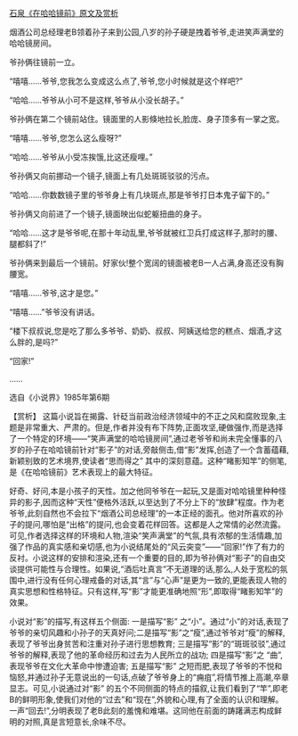 [石泉《在哈哈镜前》原文及赏析](https://www.vrrw.net/wx/15291.html)

烟酒公司总经理老B领着孙子来到公园,八岁的孙子硬是拽着爷爷,走进笑声满堂的哈哈镜房间。

爷孙俩往镜前一立。

“嘻嘻……爷爷,您我怎么变成这么点了,爷爷,您小时候就是这个样吧?”

“哈哈……爷爷从小可不是这样,爷爷从小没长胡子。”

爷孙俩在第二个镜前站住。镜面里的人影倏地拉长,脸庞、身子顶多有一掌之宽。

“嘻嘻……爷爷,您怎么这么瘦呀?”

“哈哈……爷爷从小受冻挨饿,比这还瘦哩。”

爷孙俩又向前挪动一个镜子,镜面上有几处斑斑驳驳的污点。

“哈哈……你数数镜子里的爷爷身上有几块斑点,那是爷爷打日本鬼子留下的。”

爷孙俩又向前进了一个镜子,镜面映出似蛇躯扭曲的身子。

“哈哈……这才是爷爷呢,在那十年动乱里,爷爷就被红卫兵打成这样子,那时的腰、腿都斜了!”

爷孙俩来到最后一个镜前。好家伙!整个宽阔的镜面被老B一人占满,身高还没有胸腰宽。

“嘻嘻……爷爷,这才是您。”

“嘻嘻……”爷爷没有讲话。

“楼下叔叔说,您是吃了那么多爷爷、奶奶、叔叔、阿姨送给您的糕点、烟酒,才这么胖的,是吗?”

“回家!”

……

选自《小说界》1985年第6期



【赏析】 这篇小说旨在揭露、针砭当前政治经济领域中的不正之风和腐败现象,主题是非常重大、严肃的。但是,作者并没有布下阵势,正面攻坚,硬做强作,而是选择了一个特定的环境——“笑声满堂的哈哈镜房间”,通过老爷爷和尚未完全懂事的八岁的孙子在哈哈镜前针对“影子”的对话,旁敲侧击,借“影”发挥,创造了一个含蓄蕴藉,新颖别致的艺术境界,使读者“思而得之” 其中的深刻意蕴。这种“睹影知竿”的侧笔,是《在哈哈镜前》艺术表现上的最大特征。

好奇、好问,本是小孩子的天性。加之他同爷爷在一起玩,又是面对哈哈镜里种种怪异的影子,因而这种“天性”便格外活跃,以至达到了不分上下的“放肆”程度。作为老爷爷,此刻自然也不会拉下“烟酒公司总经理”的一本正经的面孔。他对所喜欢的孙子的提问,哪怕是“出格”的提问,也会变着花样回答。这都是人之常情的必然流露。可见,作者选择这样的环境和人物,渲染“笑声满堂”的气氛,具有浓郁的生活情趣,加强了作品的真实感和亲切感,也为小说结尾处的“风云突变”——“回家!”作了有力的反衬。小说这样的安排和渲染,还有一个重要的目的,即为爷孙俩对“影子”的自由交谈提供可能性与合理性。如果说,“酒后吐真言”不无道理的话,那么,人处于宽松的氛围中,进行没有任何心理戒备的对话,其“言”与“心声”是更为一致的,更能表现人物的真实思想和性格特征。只有这样,写“影”才能更准确地照“形”,即取得“睹影知竿”的效果。

小说对“影”的描写,有这样五个侧面: 一是描写“影” 之“小”。通过“小”的对话,表现了爷爷的亲切风趣和小孙子的天真好问;二是描写“影”之“瘦”,通过爷爷对“瘦”的解释,表现了爷爷出身贫苦和注重对孙子进行思想教育; 三是描写“影”的“斑斑驳驳”,通过爷爷的解释,表现了他的革命经历和过去为人民所立的战功; 四是描写“影”之 “曲”,表现爷爷在文化大革命中惨遭迫害; 五是描写“影” 之短而肥,表现了爷爷的不悦和恼怒,并通过孙子无意说出的一句话,点破了爷爷身上的“痈疽”,将情节推上高潮,卒章显志。可见,小说通过对“影” 的五个不同侧面的特点的描叙,让我们看到了“竿”,即老B的鲜明形象,使我们对他的“过去”和“现在”,外貌和心理,有了全面的认识和理解。一声“回去!”,分明表现了老B此刻的羞愧和难堪。这同他在前面的踌躇满志构成鲜明的对照,真是言短意长,余味不尽。

